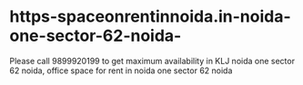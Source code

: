 # https-spaceonrentinnoida.in-noida-one-sector-62-noida-
Please call 9899920199 to get maximum availability in KLJ noida one sector 62 noida, office space for rent in noida one sector 62 noida
